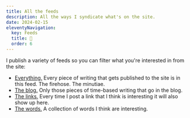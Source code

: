 ```yaml
---
title: All the feeds
description: All the ways I syndicate what's on the site.
date: 2024-02-15
eleventyNavigation:
  key: Feeds
  title: 🛜
  order: 6
---
```


I publish a variety of feeds so you can filter what you're interested in from the site:

* [Everything.](/feed.xml) Every piece of writing that gets published to the site is in this feed. The firehose. The minutiae.
* [The blog.](/blog.xml) Only those pieces of time-based writing that go in the blog.
* [The links.](/links.xml) Every time I post a link that I think is interesting it will also show up here.
* [The words.](/words.xml) A collection of words I think are interesting.
